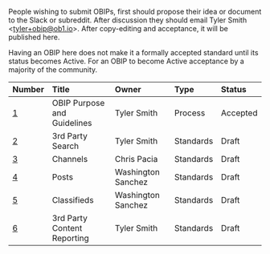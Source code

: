 People wishing to submit OBIPs, first should propose their idea or document to the Slack or subreddit. After discussion they should email Tyler Smith &lt;tyler+obip@ob1.io&gt;. After copy-editing and acceptance, it will be published here.

Having an OBIP here does not make it a formally accepted standard until its status becomes Active. For an OBIP to become Active acceptance by a majority of the community.

| Number | Title |  Owner | Type | Status |
|:-------|:------|:-------|:-----|:-------|
| [1](./obip-0001.mediawiki) | OBIP Purpose and Guidelines | Tyler Smith | Process | Accepted
| [2](./obip-0002.md) | 3rd Party Search | Tyler Smith | Standards | Draft
| [3](./obip-0003.mediawiki) | Channels | Chris Pacia | Standards | Draft
| [4](./obip-0004.md) | Posts | Washington Sanchez | Standards | Draft
| [5](./obip-0005.md) | Classifieds | Washington Sanchez | Standards | Draft
| [6](./obip-0006.md) | 3rd Party Content Reporting | Tyler Smith | Standards | Draft

